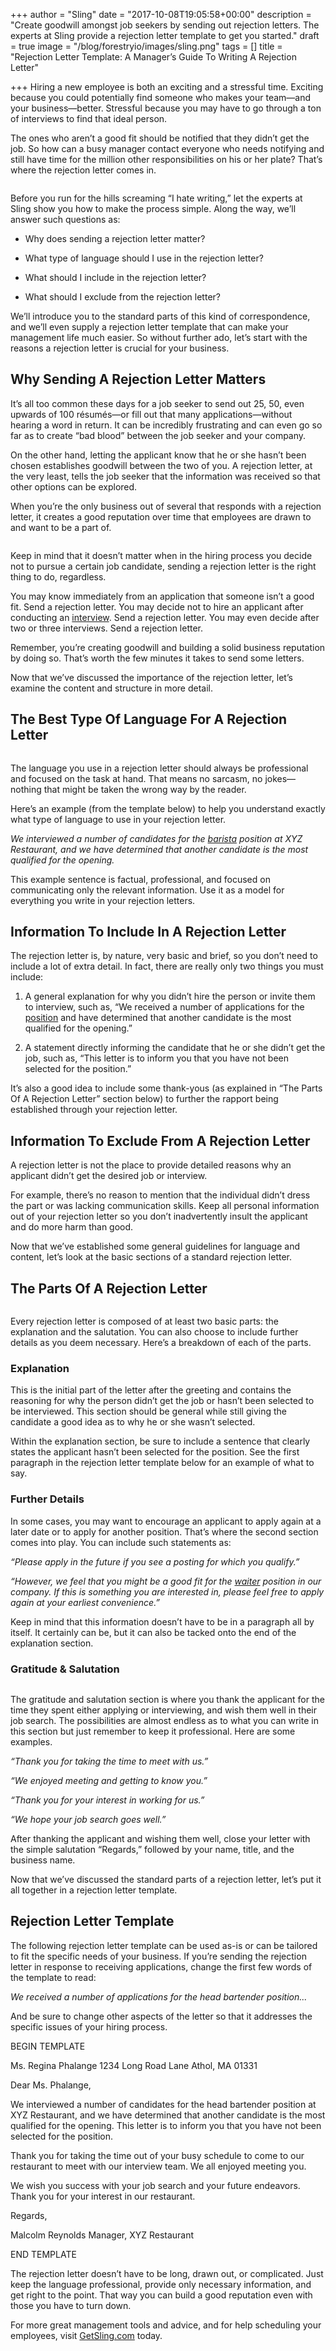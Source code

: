+++
author = "Sling"
date = "2017-10-08T19:05:58+00:00"
description = "Create goodwill amongst job seekers by sending out rejection letters. The experts at Sling provide a rejection letter template to get you started."
draft = true
image = "/blog/forestryio/images/sling.png"
tags = []
title = "Rejection Letter Template: A Manager’s Guide To Writing A Rejection Letter"

+++
Hiring a new employee is both an exciting and a stressful time. Exciting because you could potentially find someone who makes your team—and your business—better. Stressful because you may have to go through a ton of interviews to find that ideal person.

The ones who aren’t a good fit should be notified that they didn’t get the job. So how can a busy manager contact everyone who needs notifying and still have time for the million other responsibilities on his or her plate? That’s where the rejection letter comes in.

<img src="/blog/forestryio/images/image2-5.jpg" alt="" class=" forestry--none" style="float: none;">

Before you run for the hills screaming “I hate writing,” let the experts at Sling show you how to make the process simple. Along the way, we’ll answer such questions as:

* Why does sending a rejection letter matter?

* What type of language should I use in the rejection letter?

* What should I include in the rejection letter?

* What should I exclude from the rejection letter?

We’ll introduce you to the standard parts of this kind of correspondence, and we’ll even supply a rejection letter template that can make your management life much easier. So without further ado, let’s start with the reasons a rejection letter is crucial for your business.

## Why Sending A Rejection Letter Matters

It’s all too common these days for a job seeker to send out 25, 50, even upwards of 100 résumés—or fill out that many applications—without hearing a word in return. It can be incredibly frustrating and can even go so far as to create “bad blood” between the job seeker and your company.

On the other hand, letting the applicant know that he or she hasn’t been chosen establishes goodwill between the two of you. A rejection letter, at the very least, tells the job seeker that the information was received so that other options can be explored.

When you’re the only business out of several that responds with a rejection letter, it creates a good reputation over time that employees are drawn to and want to be a part of.

<img src="/blog/forestryio/images/image1-5.jpg" alt="" class=" forestry--none" style="float: none;">

Keep in mind that it doesn’t matter when in the hiring process you decide not to pursue a certain job candidate, sending a rejection letter is the right thing to do, regardless.

You may know immediately from an application that someone isn’t a good fit. Send a rejection letter. You may decide not to hire an applicant after conducting an [interview](https://getsling.com/blog/post/restaurant-interview-questions/). Send a rejection letter. You may even decide after two or three interviews. Send a rejection letter.

Remember, you’re creating goodwill and building a solid business reputation by doing so. That’s worth the few minutes it takes to send some letters.

Now that we’ve discussed the importance of the rejection letter, let’s examine the content and structure in more detail.

## The Best Type Of Language For A Rejection Letter

<img src="/blog/forestryio/images/image3-4.jpg" alt="" class=" forestry--none" style="float: none;">

The language you use in a rejection letter should always be professional and focused on the task at hand. That means no sarcasm, no jokes—nothing that might be taken the wrong way by the reader.

Here’s an example (from the template below) to help you understand exactly what type of language to use in your rejection letter.

*We interviewed a number of candidates for the [barista](https://getsling.com/blog/post/barista-job-description/) position at XYZ Restaurant, and we have determined that another candidate is the most qualified for the opening.*

This example sentence is factual, professional, and focused on communicating only the relevant information. Use it as a model for everything you write in your rejection letters.

## Information To Include In A Rejection Letter

The rejection letter is, by nature, very basic and brief, so you don’t need to include a lot of extra detail. In fact, there are really only two things you must include:

1. A general explanation for why you didn’t hire the person or invite them to interview, such as, “We received a number of applications for the [position](https://getsling.com/blog/post/how-to-write-the-perfect-job-description/) and have determined that another candidate is the most qualified for the opening.”

1. A statement directly informing the candidate that he or she didn’t get the job, such as, “This letter is to inform you that you have not been selected for the position.”

It’s also a good idea to include some thank-yous (as explained in “The Parts Of A Rejection Letter” section below) to further the rapport being established through your rejection letter.

## Information To Exclude From A Rejection Letter

A rejection letter is not the place to provide detailed reasons why an applicant didn’t get the desired job or interview.

For example, there’s no reason to mention that the individual didn’t dress the part or was lacking communication skills. Keep all personal information out of your rejection letter so you don’t inadvertently insult the applicant and do more harm than good.

Now that we’ve established some general guidelines for language and content, let’s look at the basic sections of a standard rejection letter.

## The Parts Of A Rejection Letter

<img src="/blog/forestryio/images/image5-3.jpg" alt="" class=" forestry--none forestry--none" style="float: none;">

Every rejection letter is composed of at least two basic parts: the explanation and the salutation. You can also choose to include further details as you deem necessary. Here’s a breakdown of each of the parts.

### Explanation

This is the initial part of the letter after the greeting and contains the reasoning for why the person didn’t get the job or hasn’t been selected to be interviewed. This section should be general while still giving the candidate a good idea as to why he or she wasn’t selected.

Within the explanation section, be sure to include a sentence that clearly states the applicant hasn’t been selected for the position. See the first paragraph in the rejection letter template below for an example of what to say.

### Further Details

In some cases, you may want to encourage an applicant to apply again at a later date or to apply for another position. That’s where the second section comes into play. You can include such statements as:

*“Please apply in the future if you see a posting for which you qualify.”*

*“However, we feel that you might be a good fit for the [waiter](https://getsling.com/blog/post/waiter-job-description/) position in our company. If this is something you are interested in, please feel free to apply again at your earliest convenience.”*

Keep in mind that this information doesn’t have to be in a paragraph all by itself. It certainly can be, but it can also be tacked onto the end of the explanation section.

### Gratitude & Salutation

<img src="/blog/forestryio/images/image4-4.jpg" alt="" class=" forestry--none" style="float: none;">

The gratitude and salutation section is where you thank the applicant for the time they spent either applying or interviewing, and wish them well in their job search. The possibilities are almost endless as to what you can write in this section but just remember to keep it professional. Here are some examples.

*“Thank you for taking the time to meet with us.”*

*“We enjoyed meeting and getting to know you.”*

*“Thank you for your interest in working for us.”*

*“We hope your job search goes well.”*

After thanking the applicant and wishing them well, close your letter with the simple salutation “Regards,” followed by your name, title, and the business name.

Now that we’ve discussed the standard parts of a rejection letter, let’s put it all together in a rejection letter template.

## Rejection Letter Template

The following rejection letter template can be used as-is or can be tailored to fit the specific needs of your business. If you’re sending the rejection letter in response to receiving applications, change the first few words of the template to read:

*We received a number of applications for the head bartender position...*

And be sure to change other aspects of the letter so that it addresses the specific issues of your hiring process.
<begin template=""></begin>

BEGIN TEMPLATE

Ms. Regina Phalange
1234 Long Road Lane 
Athol, MA 01331

Dear Ms. Phalange,

We interviewed a number of candidates for the head bartender position at XYZ Restaurant, and we have determined that another candidate is the most qualified for the opening. This letter is to inform you that you have not been selected for the position.

Thank you for taking the time out of your busy schedule to come to our restaurant to meet with our interview team. We all enjoyed meeting you.

We wish you success with your job search and your future endeavors. Thank you for your interest in our restaurant.

Regards,

Malcolm Reynolds
Manager, XYZ Restaurant

END TEMPLATE
<end template=""></end>

The rejection letter doesn’t have to be long, drawn out, or complicated. Just keep the language professional, provide only necessary information, and get right to the point. That way you can build a good reputation even with those you have to turn down.

For more great management tools and advice, and for help scheduling your employees, visit [GetSling.com](www.getsling.com) today.